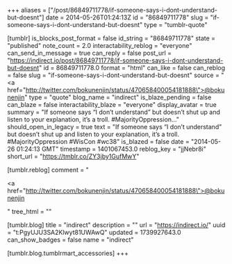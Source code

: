 +++
aliases = ["/post/86849711778/if-someone-says-i-dont-understand-but-doesnt"]
date = 2014-05-26T01:24:13Z
id = "86849711778"
slug = "if-someone-says-i-dont-understand-but-doesnt"
type = "tumblr-quote"

[tumblr]
is_blocks_post_format = false
id_string = "86849711778"
state = "published"
note_count = 2.0
interactability_reblog = "everyone"
can_send_in_message = true
can_reply = false
post_url = "https://indirect.io/post/86849711778/if-someone-says-i-dont-understand-but-doesnt"
id = 86849711778.0
format = "html"
can_like = false
can_reblog = false
slug = "if-someone-says-i-dont-understand-but-doesnt"
source = "<a href=\"http://twitter.com/bokunenjin/status/470658400054181888\">@bokunenjin</a>"
type = "quote"
blog_name = "indirect"
is_blaze_pending = false
can_blaze = false
interactability_blaze = "everyone"
display_avatar = true
summary = "If someone says “I don’t understand” but doesn’t shut up and listen to your explanation, it’s a troll. #MajorityOppression..."
should_open_in_legacy = true
text = "If someone says &ldquo;I don&rsquo;t understand&rdquo; but doesn&rsquo;t shut up and listen to your explanation, it&rsquo;s a troll. #MajorityOppression #WisCon #wc38"
is_blazed = false
date = "2014-05-26 01:24:13 GMT"
timestamp = 1401067453.0
reblog_key = "jjNebr8i"
short_url = "https://tmblr.co/ZY3jby1GufMwY"

[tumblr.reblog]
comment = "<p><a href=\"http://twitter.com/bokunenjin/status/470658400054181888\">@bokunenjin</a></p>"
tree_html = ""

[tumblr.blog]
title = "indirect"
description = ""
url = "https://indirect.io/"
uuid = "t:PgyUJU3SA2Klwyt81UWAwQ"
updated = 1739927643.0
can_show_badges = false
name = "indirect"

[tumblr.blog.tumblrmart_accessories]
+++
